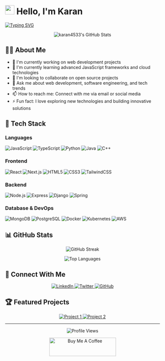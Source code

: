 # <img src="https://media.giphy.com/media/hvRJCLFzcasrR4ia7z/giphy.gif" width="30px"> Hello, I'm Karan

[![Typing SVG](https://readme-typing-svg.demolab.com?font=Fira+Code&pause=1000&width=435&lines=Software+Engineer;Full-Stack+Developer;AI+Enthusiast;Always+learning+new+things)](https://git.io/typing-svg)

<div align="center">
  <img src="https://github-readme-stats.vercel.app/api?username=karan4533&show_icons=true&theme=radical" alt="karan4533's GitHub Stats" />
</div>

## 👨‍💻 About Me

- 🔭 I'm currently working on web development projects
- 🌱 I'm currently learning advanced JavaScript frameworks and cloud technologies
- 👯 I'm looking to collaborate on open source projects
- 💬 Ask me about web development, software engineering, and tech trends
- 📫 How to reach me: Connect with me via email or social media
- ⚡ Fun fact: I love exploring new technologies and building innovative solutions

## 🚀 Tech Stack

### Languages
![JavaScript](https://img.shields.io/badge/-JavaScript-black?style=flat-square&logo=javascript)
![TypeScript](https://img.shields.io/badge/-TypeScript-007ACC?style=flat-square&logo=typescript&logoColor=white)
![Python](https://img.shields.io/badge/-Python-3776AB?style=flat-square&logo=Python&logoColor=white)
![Java](https://img.shields.io/badge/-Java-E34A86?style=flat-square&logo=java)
![C++](https://img.shields.io/badge/-C++-00599C?style=flat-square&logo=c)

### Frontend
![React](https://img.shields.io/badge/-React-black?style=flat-square&logo=react)
![Next.js](https://img.shields.io/badge/-Next.js-000000?style=flat-square&logo=nextdotjs&logoColor=white)
![HTML5](https://img.shields.io/badge/-HTML5-E34F26?style=flat-square&logo=html5&logoColor=white)
![CSS3](https://img.shields.io/badge/-CSS3-1572B6?style=flat-square&logo=css3)
![TailwindCSS](https://img.shields.io/badge/-TailwindCSS-38B2AC?style=flat-square&logo=tailwind-css&logoColor=white)

### Backend
![Node.js](https://img.shields.io/badge/-Node.js-black?style=flat-square&logo=Node.js)
![Express](https://img.shields.io/badge/-Express-000000?style=flat-square&logo=express)
![Django](https://img.shields.io/badge/-Django-092E20?style=flat-square&logo=Django&logoColor=white)
![Spring](https://img.shields.io/badge/-Spring-6DB33F?style=flat-square&logo=spring&logoColor=white)

### Database & DevOps
![MongoDB](https://img.shields.io/badge/-MongoDB-black?style=flat-square&logo=mongodb)
![PostgreSQL](https://img.shields.io/badge/-PostgreSQL-336791?style=flat-square&logo=postgresql)
![Docker](https://img.shields.io/badge/-Docker-2496ED?style=flat-square&logo=docker&logoColor=white)
![Kubernetes](https://img.shields.io/badge/-Kubernetes-326CE5?style=flat-square&logo=kubernetes&logoColor=white)
![AWS](https://img.shields.io/badge/AWS-232F3E?style=flat-square&logo=amazon-aws)

## 📊 GitHub Stats

<p align="center">
  <img src="https://github-readme-streak-stats.herokuapp.com/?user=karan4533&theme=radical" alt="GitHub Streak" />
</p>
<p align="center">
  <img src="https://github-readme-stats.vercel.app/api/top-langs/?username=karan4533&layout=compact&theme=radical" alt="Top Languages" />
</p>

## 🔗 Connect With Me
<p align="center">
  <a href="https://linkedin.com/in/karan4533" target="_blank">
    <img src="https://img.shields.io/badge/LinkedIn-%230077B5.svg?&style=for-the-badge&logo=linkedin&logoColor=white" alt="LinkedIn" />
  </a>
  <a href="https://twitter.com/karan4533" target="_blank">
    <img src="https://img.shields.io/badge/Twitter-%231DA1F2.svg?&style=for-the-badge&logo=twitter&logoColor=white" alt="Twitter" />
  </a>
  <a href="https://github.com/karan4533" target="_blank">
    <img src="https://img.shields.io/badge/GitHub-%23181717.svg?&style=for-the-badge&logo=github&logoColor=white" alt="GitHub" />
  </a>
</p>

## 🏆 Featured Projects

<p align="center">
  <a href="https://github.com/karan4533/project1">
    <img src="https://github-readme-stats.vercel.app/api/pin/?username=karan4533&repo=project1&theme=radical" alt="Project 1" />
  </a>
  <a href="https://github.com/karan4533/project2">
    <img src="https://github-readme-stats.vercel.app/api/pin/?username=karan4533&repo=project2&theme=radical" alt="Project 2" />
  </a>
</p>

---

<p align="center">
  <img src="https://komarev.com/ghpvc/?username=karan4533&label=Profile%20views&color=0e75b6&style=flat" alt="Profile Views" />
</p>

<p align="center">
  <a href="https://www.buymeacoffee.com/karan4533" target="_blank">
    <img src="https://cdn.buymeacoffee.com/buttons/v2/default-yellow.png" alt="Buy Me A Coffee" style="height: 60px !important;width: 217px !important;" />
  </a>
</p>

